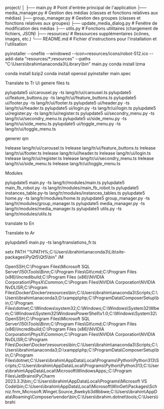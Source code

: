 project/
│
├── main.py              # Point d'entrée principal de l'application
├── media_manager.py      # Gestion des médias (classes et fonctions relatives aux médias)
├── group_manager.py      # Gestion des groupes (classes et fonctions relatives aux groupes)
├── update_media_dialog.py # Fenêtre de modification des médias
├── utils.py              # Fonctions utilitaires (chargement de fichiers, JSON)
├── resources/            # Ressources supplémentaires (icônes, images, etc.)
└── README.md             # Fichier d'instructions pour l'installation et l'utilisation


pyinstaller --onefile --windowed --icon=resources/icons/robot-512.ico --add-data "resources/*;resources" --paths "C:\Users\ibrahim\anaconda3\Library\bin" main.py
conda install lzma

conda install bzip2
conda install openssl
pyinstaller main.spec

Translate to Tr 
Ui 
genere files ts 

pylupdate5  ui/carousel.py  -ts lang/tr/ui/carousel.ts
pylupdate5 ui/feature_buttons.py  -ts lang/tr/ui/feature_buttons.ts
pylupdate5 ui/footer.py  -ts lang/tr/ui/footer.ts
pylupdate5 ui/header.py -ts lang/tr/ui/header.ts
pylupdate5 ui/login.py  -ts lang/tr/ui/login.ts
pylupdate5 ui/register.py -ts lang/tr/ui/register.ts
pylupdate5 ui/secondry_menu.py -ts lang/tr/ui/secondry_menu.ts
pylupdate5 ui/side_menu.py -ts lang/tr/ui/side_menu.ts
pylupdate5 ui/toggle_menu.py -ts lang/tr/ui/toggle_menu.ts

generer qm 

lrelease lang/tr/ui/carousel.ts
lrelease lang/tr/ui/feature_buttons.ts
lrelease lang/tr/ui/footer.ts
lrelease lang/tr/ui/header.ts
lrelease lang/tr/ui/login.ts
lrelease lang/tr/ui/register.ts
lrelease lang/tr/ui/secondry_menu.ts
lrelease lang/tr/ui/side_menu.ts
lrelease lang/tr/ui/toggle_menu.ts

Modules  

pylupdate5 main.py -ts lang/tr/modules/main.ts
pylupdate5 main_fb_robot.py -ts lang/tr/modules/main_fb_robot.ts
pylupdate5 instances_table.py-ts lang/tr/modules/instances_tables.ts
pylupdate5 home.py -ts lang/tr/modules/home.ts
pylupdate5 group_manager.py -ts lang/tr/modules/group_manager.ts
pylupdate5 media_manager.py -ts lang/tr/modules/media_manager.ts
pylupdate5 utils.py -ts lang/tr/modules/utils.ts



translate to En 


Translate to Ar 

pylupdate5 main.py -ts lang/translations_fr.ts


setx PATH "%PATH%;C:\Users\ibrahim\anaconda3\Lib\site-packages\PyQt5\Qt5\bin" /M

OpenSSH\;C:\Program Files\Microsoft SQL Server\150\Tools\Binn\;C:\Program Files\Git\cmd;C:\Program Files (x86)\Incredibuild;C:\Program Files (x86)\NVIDIA Corporation\PhysX\Common;C:\Program Files\NVIDIA Corporation\NVIDIA NvDLISR;C:\Program Files\Docker\Docker\resources\bin;C:\Users\ibrahim\anaconda3\Scripts\;C:\Users\ibrahim\anaconda3\;D:\xampp\php;C:\ProgramData\ComposerSetup\bin;C:\Program Files\dotnet\;C:\Windows\system32;C:\Windows;C:\Windows\System32\Wbem;C:\Windows\System32\WindowsPowerShell\v1.0\;C:\Windows\System32\OpenSSH\;C:\Program Files\Microsoft SQL Server\150\Tools\Binn\;C:\Program Files\Git\cmd;C:\Program Files (x86)\Incredibuild;C:\Program Files (x86)\NVIDIA Corporation\PhysX\Common;C:\Program Files\NVIDIA Corporation\NVIDIA NvDLISR;C:\Program Files\Docker\Docker\resources\bin;C:\Users\ibrahim\anaconda3\Scripts\;C:\Users\ibrahim\anaconda3\;D:\xampp\php;C:\ProgramData\ComposerSetup\bin;C:\Program Files\dotnet\;C:\Users\ibrahim\AppData\Local\Programs\Python\Python313\Scripts\;C:\Users\ibrahim\AppData\Local\Programs\Python\Python313\;C:\Users\ibrahim\AppData\Local\Microsoft\WindowsApps;;C:\Program Files\JetBrains\PyCharm 2023.3.3\bin;;C:\Users\ibrahim\AppData\Local\Programs\Microsoft VS Code\bin;C:\Users\ibrahim\AppData\Local\Microsoft\WinGet\Packages\Schniz.fnm_Microsoft.Winget.Source_8wekyb3d8bbwe;C:\Users\ibrahim\AppData\Roaming\Composer\vendor\bin;C:\Users\ibrahim\.dotnet\tools;C:\Users\ibrahi
